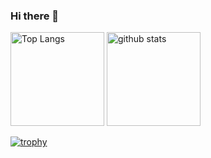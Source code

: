 ### Hi there 👋

<p align="left"> 
  <img alt="Top Langs" height="150px" src="https://github-readme-stats.vercel.app/api/top-langs/?username=Hikotty&layout=compact&show_icons=true" />
  <img alt="github stats" height="150px" src="https://github-readme-stats.vercel.app/api?username=Hikotty&show_icons=ture" />
</p>

[![trophy](https://github-profile-trophy.vercel.app/?username=Hikotty&theme=onedark&column=7)](https://github.com/ryo-ma/github-profile-trophy)

<!--
**Hikotty/Hikotty** is a ✨ _special_ ✨ repository because its `README.md` (this file) appears on your GitHub profile.

Here are some ideas to get you started:

- 🔭 I’m currently working on ...
- 🌱 I’m currently learning ...
- 👯 I’m looking to collaborate on ...
- 🤔 I’m looking for help with ...
- 💬 Ask me about ...
- 📫 How to reach me: ...
- 😄 Pronouns: ...
- ⚡ Fun fact: ...
-->
